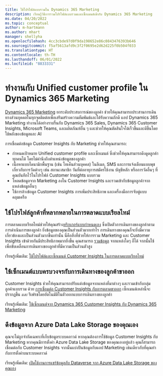 ```yaml
---
title: ใช้โปรไฟล์แบบรวมใน Dynamics 365 Marketing
description: เรียนรู้วิธีการรวมโปรไฟล์แบบรวมและเซ็กเมนต์เข้ากับ Dynamics 365 Marketing
ms.date: 04/20/2022
ms.topic: conceptual
author: m-hartmann
ms.author: mhart
manager: shellyha
ms.openlocfilehash: 4cc3cbde97d0f9da198652e86c0843476393b646
ms.sourcegitcommit: f5af5613afd9c3f2f0695e2d62d225f0b504f033
ms.translationtype: HT
ms.contentlocale: th-TH
ms.lasthandoff: 06/01/2022
ms.locfileid: "8833331"
---
```

# <a name="work-with-unified-customer-profiles-in-dynamics-365-marketing"></a>ทำงานกับ Unified customer profile ใน Dynamics 365 Marketing

[Dynamics 365 Marketing](/dynamics365/marketing/overview) ยกระดับประสบการณ์ของลูกค้า ช่วยให้คุณสามารถประสานการเดินทางส่วนบุคคลในทุกจุดติดต่อเพื่อเสริมสร้างความสัมพันธ์และได้รับความภักดี แอป Dynamics 365 Marketing ทํางานได้อย่างราบรื่นกับ Dynamics 365 Sales, Dynamics 365 Customer Insights, Microsoft Teams, และผลิตภัณฑ์อื่น ๆ และช่วยให้คุณตัดสินใจได้เร็วขึ้นและดีขึ้นโดยใช้พลังของข้อมูลและ AI

การเชื่อมต่อข้อมูล Customer Insights กับ Marketing ช่วยให้คุณสามารถ:

- กําหนดเป้าหมาย Unified customer profile และเซ็กเมนต์ ซึ่งช่วยให้คุณสามารถดึงดูดลูกค้าทุกคนได้ โดยไม่คํานึงถึงตำแหน่งข้อมูลของลูกค้า
- เนื้อหาแบบไดนามิกพื้นฐาน (เช่น โทเค็นส่วนบุคคล) ในอีเมล, SMS และการแจ้งเตือนแบบพุชเกี่ยวกับการวัดต่างๆ เช่น สถานะสมาชิก วันที่ต่ออายุการสมัครใช้งาน บัญชีหลัก หรือการวัดอื่นๆ ที่คุณบันทึกไว้ในโปรไฟล์ Customer Insights แบบรวม
- โหลดข้อมูลจาก Marketing ลงใน Customer Insights และรวมเข้ากับข้อมูลลูกค้าจากแหล่งข้อมูลอื่นๆ
- ใช้การล้างข้อมูล Customer Insights การเพิ่มประสิทธิภาพ และเครื่องมือการจับคู่แบบคลุมเครือ

## <a name="use-rich-customer-profiles-in-real-time-marketing"></a>ใช้โปรไฟล์ลูกค้าที่หลากหลายในการตลาดแบบเรียลไทม์

การตลาดแบบเรียลไทม์ช่วยให้คุณสร้าง[ทริกเกอร์แบบกำหนดเอง](/dynamics365/marketing/real-time-marketing-custom-triggers) ซึ่งเปิดตัวการเดินทางของลูกค้าตามการดำเนินการของลูกค้า ยิ่งข้อมูลของคุณเป็นส่วนตัวมากเท่าไร การเดินทางของคุณก็จะยิ่งมีความเกี่ยวข้องและเป็นส่วนตัวมากขึ้นเท่านั้น นี่คือสิ่งที่ช่วยให้การรวม Marketing และ Customer Insights เข้าด้วยกันมีประสิทธิภาพมากยิ่งขึ้น คุณสามารถ [รวมข้อมูล](data-unification.md) จากแหล่งใดๆ ก็ได้ จากนั้นใช้เพื่อขับเคลื่อนการเดินทางของลูกค้าที่มีความเป็นส่วนตัวสูง

เรียนรู้เพิ่มเติม: [ใช้โปรไฟล์และเซ็กเมนต์ Customer Insights ในการตลาดแบบเรียลไทม์](/dynamics365/marketing/real-time-marketing-ci-profile)

## <a name="use-unified-segments-with-outbound-customer-journeys"></a>ใช้เซ็กเมนต์แบบครบวงจรกับการเดินทางของลูกค้าขาออก

Customer Insights ช่วยให้คุณสามารถปรับแต่งข้อมูลจากแหล่งที่มาต่างๆ และรวมเข้ากับกลุ่มลูกค้าแบบรวม ด้วย [การเชื่อมต่อ Customer Insights กับการตลาดขาออก](export-dynamics365-marketing.md) เซ็กเมนต์เหล่านี้จะปรากฏขึ้น *และ* รีเฟรชโดยอัตโนมัติในตัวออกแบบการเดินทางของลูกค้า

เรียนรู้เพิ่มเติม: [ใช้เซ็กเมนต์จาก Dynamics 365 Customer Insights กับ Dynamics 365 Marketing](/dynamics365/marketing/customer-insights-segments)

## <a name="pull-data-from-your-own-azure-data-lake-storage"></a>ดึงข้อมูลจาก Azure Data Lake Storage ของคุณเอง

คุณจะไม่ถูกจํากัดเฉพาะที่เก็บข้อมูลระบบคลาวด์ หากคุณต้องการใช้ข้อมูล Customer Insights กับ Marketing หากคุณมีการตั้งค่า Azure Data Lake Storage ของคุณเองอยู่แล้ว คุณก็สามารถเชื่อมต่อกับ Customer Insights จากนั้นแบ่งปันข้อมูลกับแอป Marketing เช่นเดียวกับที่คุณทำกับการตั้งค่าบนระบบคลาวด์

เรียนรู้เพิ่มเติม: [เปิดใช้งานการแชร์ข้อมูลกับ Dataverse จาก Azure Data Lake Storage ของคุณเอง](customer-insights-dataverse.md#enable-data-sharing-with-dataverse-from-your-own-azure-data-lake-storage-preview)
